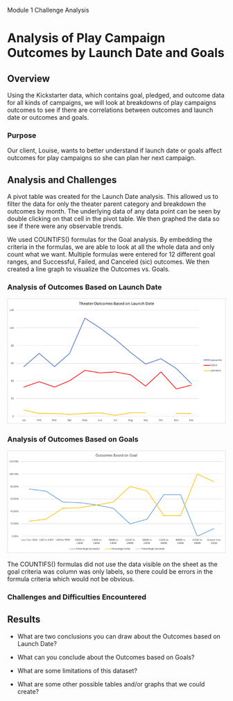 Module 1 Challenge Analysis

# Analysis of Play Campaign Outcomes by Launch Date and Goals

## Overview 
Using the Kickstarter data, which contains goal, pledged, and outcome data for all kinds of campaigns, we will look at breakdowns of play campaigns outcomes to see if there are correlations between outcomes and launch date or outcomes and goals.

### Purpose
Our client, Louise, wants to better understand if launch date or goals affect outcomes for play campaigns so she can plan her next campaign.

## Analysis and Challenges
A pivot table was created for the Launch Date analysis.  This allowed us to filter the data for only the theater parent category and breakdown the outcomes by month.  The underlying data of any data point can be seen by double clicking on that cell in the pivot table.  We then graphed the data so see if there were any observable trends.

We used COUNTIFS() formulas for the Goal analysis.  By embedding the criteria in the formulas, we are able to look at all the whole data and only count what we want.  Multiple formulas were entered for 12 different goal ranges, and Successful, Failed, and Canceled (sic) outcomes.  We then created a line graph to visualize the Outcomes vs. Goals.

### Analysis of Outcomes Based on Launch Date
<img src=/Resources/Theater_Outcomes_vs_Launch.png></img>

### Analysis of Outcomes Based on Goals
<img src=/Resources/Outcomes_vs_Goals.png></img>

The COUNTIFS() formulas did not use the data visible on the sheet as the goal criteria was column was only labels, so there could be errors in the formula criteria which would not be obvious.


### Challenges and Difficulties Encountered

## Results

- What are two conclusions you can draw about the Outcomes based on Launch Date?

- What can you conclude about the Outcomes based on Goals?

- What are some limitations of this dataset?

- What are some other possible tables and/or graphs that we could create?
